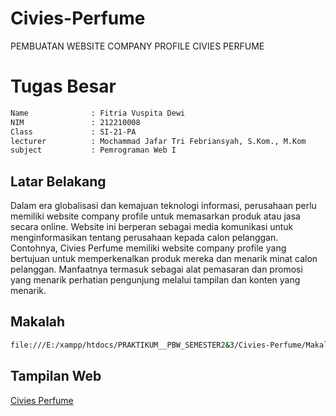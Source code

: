 # Civies-Perfume
PEMBUATAN WEBSITE COMPANY PROFILE CIVIES PERFUME

# Tugas Besar

```bash
Name              : Fitria Vuspita Dewi
NIM               : 212210008
Class             : SI-21-PA
lecturer          : Mochammad Jafar Tri Febriansyah, S.Kom., M.Kom
subject           : Pemrograman Web I
```

<h2>Latar Belakang</h2>

<p>Dalam era globalisasi dan kemajuan teknologi informasi, perusahaan perlu memiliki website company profile untuk memasarkan produk atau jasa secara online. Website ini berperan sebagai media komunikasi untuk menginformasikan tentang perusahaan kepada calon pelanggan. Contohnya, Civies Perfume memiliki website company profile yang bertujuan untuk memperkenalkan produk mereka dan menarik minat calon pelanggan. Manfaatnya termasuk sebagai alat pemasaran dan promosi yang menarik perhatian pengunjung melalui tampilan dan konten yang menarik.</p>

<h2>Makalah</h2>

```bash
file:///E:/xampp/htdocs/PRAKTIKUM__PBW_SEMESTER2&3/Civies-Perfume/Makalah%20tugas%20besar1.pdf
```


<h2>Tampilan Web</h2>

[Civies Perfume](https://fitriavd.github.io/Civies-Perfume/)